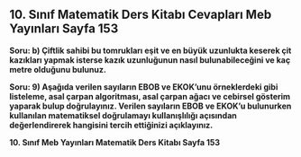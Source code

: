 ## 10. Sınıf Matematik Ders Kitabı Cevapları Meb Yayınları Sayfa 153

**Soru: b) Çiftlik sahibi bu tomrukları eşit ve en büyük uzunlukta keserek çit kazıkları yapmak isterse kazık uzunluğunun nasıl bulunabileceğini ve kaç metre olduğunu bulunuz.**

**Soru: 9) Aşağıda verilen sayıların EBOB ve EKOK’unu örneklerdeki gibi listeleme, asal çarpan algoritması, asal çarpan ağacı ve cebirsel gösterim yaparak bulup doğrulayınız. Verilen sayıların EBOB ve EKOK’u bulunurken kullanılan matematiksel doğrulamayı kullanışlılığı açısından değerlendirerek hangisini tercih ettiğinizi açıklayınız.**

**10. Sınıf Meb Yayınları Matematik Ders Kitabı Sayfa 153**